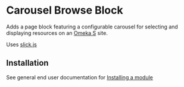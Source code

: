 # Carousel Browse Block

Adds a page block featuring a configurable carousel for selecting and displaying resources on an [Omeka S](https://omeka.org/s/) site. 

Uses [slick.js](https://kenwheeler.github.io/slick/)

## Installation

See general end user documentation for [Installing a module](http://omeka.org/s/docs/user-manual/modules/#installing-modules)
